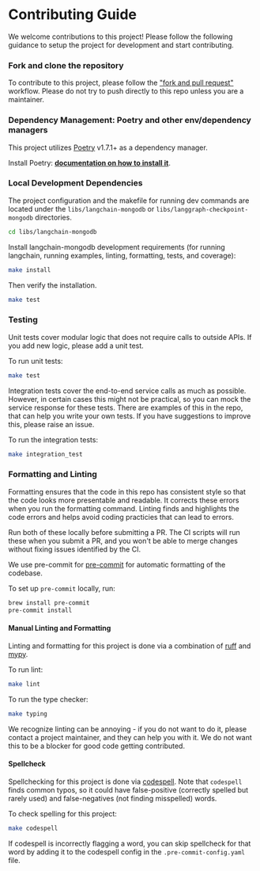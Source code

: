 # Contributing Guide

We welcome contributions to this project! Please follow the following guidance to setup the project for development and start contributing.

### Fork and clone the repository

To contribute to this project, please follow the ["fork and pull request"](https://docs.github.com/en/get-started/exploring-projects-on-github/contributing-to-a-project) workflow. Please do not try to push directly to this repo unless you are a maintainer.


### Dependency Management: Poetry and other env/dependency managers

This project utilizes [Poetry](https://python-poetry.org/) v1.7.1+ as a dependency manager.

Install Poetry: **[documentation on how to install it](https://python-poetry.org/docs/#installation)**.

### Local Development Dependencies

The project configuration and the makefile for running dev commands are located under the `libs/langchain-mongodb` or `libs/langgraph-checkpoint-mongodb` directories.

```bash
cd libs/langchain-mongodb
```

Install langchain-mongodb development requirements (for running langchain, running examples, linting, formatting, tests, and coverage):

```bash
make install
```

Then verify the installation.

```bash
make test
```

### Testing

Unit tests cover modular logic that does not require calls to outside APIs.
If you add new logic, please add a unit test.

To run unit tests:

```bash
make test
```

Integration tests cover the end-to-end service calls as much as possible.
However, in certain cases this might not be practical, so you can mock the
service response for these tests. There are examples of this in the repo,
that can help you write your own tests. If you have suggestions to improve
this, please raise an issue.

To run the integration tests:

```bash
make integration_test
```

### Formatting and Linting

Formatting ensures that the code in this repo has consistent style so that the
code looks more presentable and readable. It corrects these errors when you run
the formatting command. Linting finds and highlights the code errors and helps
avoid coding practicies that can lead to errors.

Run both of these locally before submitting a PR. The CI scripts will run these
when you submit a PR, and you won't be able to merge changes without fixing
issues identified by the CI.

We use pre-commit for [pre-commit](https://pypi.org/project/pre-commit/) for
automatic formatting of the codebase.

To set up `pre-commit` locally, run:

```bash
brew install pre-commit
pre-commit install
```

#### Manual Linting and Formatting

Linting and formatting for this project is done via a combination of [ruff](https://docs.astral.sh/ruff/rules/) and [mypy](http://mypy-lang.org/).

To run lint:

```bash
make lint
```

To run the type checker:

```bash
make typing
```

We recognize linting can be annoying - if you do not want to do it, please contact a project maintainer, and they can help you with it. We do not want this to be a blocker for good code getting contributed.

#### Spellcheck

Spellchecking for this project is done via [codespell](https://github.com/codespell-project/codespell).
Note that `codespell` finds common typos, so it could have false-positive (correctly spelled but rarely used) and false-negatives (not finding misspelled) words.

To check spelling for this project:

```bash
make codespell
```

If codespell is incorrectly flagging a word, you can skip spellcheck for that word by adding it to the codespell config in the `.pre-commit-config.yaml` file.
